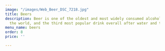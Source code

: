 ```yaml
---
image: "/images/Web_Beer_DSC_7218.jpg"
title: Beers
description: Beer is one of the oldest and most widely consumed alcoholic drinks in
  the world, and the third most popular drink overall after water and tea.
menu_name: beers
order: 8
price: ''

---
```

